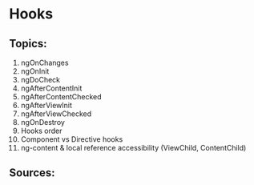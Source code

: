 # Hooks


## Topics:

1. ngOnChanges
2. ngOnInit
3. ngDoCheck
4. ngAfterContentInit
5. ngAfterContentChecked
6. ngAfterViewInit
7. ngAfterViewChecked
8. ngOnDestroy
9. Hooks order
10. Component vs Directive hooks
11. ng-content & local reference accessibility (ViewChild, ContentChild)


## Sources:
